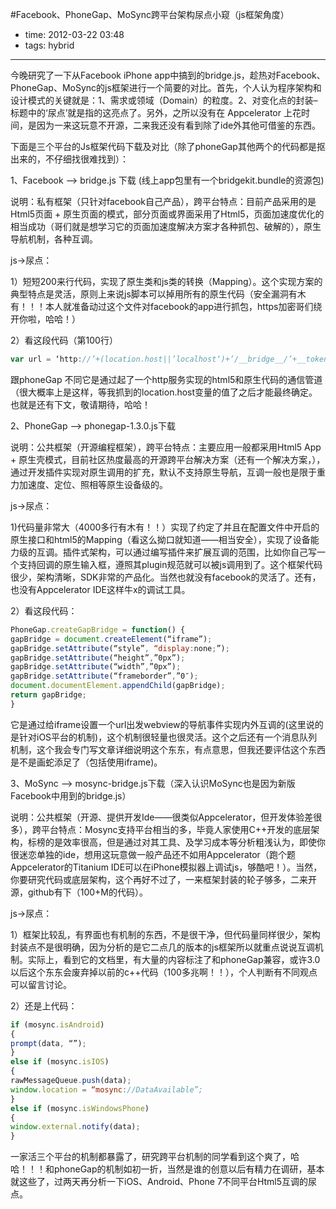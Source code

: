 #Facebook、PhoneGap、MoSync跨平台架构尿点小窥（js框架角度）
 
- time: 2012-03-22 03:48
- tags: hybrid

---

今晚研究了一下从Facebook iPhone app中搞到的bridge.js，趁热对Facebook、PhoneGap、MoSync的js框架进行一个简要的对比。首先，个人认为程序架构和设计模式的关键就是：1、需求或领域（Domain）的粒度。2、对变化点的封装–标题中的‘尿点’就是指的这亮点了。另外，之所以没有在 Appcelerator 上花时间，是因为一来这玩意不开源，二来我还没有看到除了ide外其他可借鉴的东西。



下面是三个平台的Js框架代码下载及对比（除了phoneGap其他两个的代码都是抠出来的，不仔细找很难找到）：

1、Facebook –> bridge.js 下载 (线上app包里有一个bridgekit.bundle的资源包)

说明：私有框架（只针对facebook自己产品），跨平台特点：目前产品采用的是Html5页面 + 原生页面的模式，部分页面或界面采用了Html5，页面加速度优化的相当成功（哥们就是想学习它的页面加速度解决方案才各种抓包、破解的），原生导航机制，各种互调。

js->尿点：

1）短短200来行代码，实现了原生类和js类的转换（Mapping）。这个实现方案的典型特点是灵活，原则上来说js脚本可以掉用所有的原生代码（安全漏洞有木有！！！本人就准备动过这个文件对facebook的app进行抓包，https加密哥们绕开你啦，哈哈！）

2）看这段代码（第100行）

```javascript
var url = ‘http://’+(location.host||’localhost‘)+’/__bridge__/’+__token+’/'+__generateToken();
```

跟phoneGap 不同它是通过起了一个http服务实现的html5和原生代码的通信管道（很大概率上是这样，等我抓到的location.host变量的值了之后才能最终确定。也就是还有下文，敬请期待，哈哈！

2、PhoneGap –>  phonegap-1.3.0.js下载

说明：公共框架（开源编程框架），跨平台特点：主要应用一般都采用Html5 App + 原生壳模式，目前社区热度最高的开源跨平台解决方案（还有一个解决方案，），通过开发插件实现对原生调用的扩充，默认不支持原生导航，互调一般也是限于重力加速度、定位、照相等原生设备级的。

js->尿点：

1)代码量非常大（4000多行有木有！！）实现了约定了并且在配置文件中开启的原生接口和html5的Mapping（看这么拗口就知道——相当安全），实现了设备能力级的互调。插件式架构，可以通过编写插件来扩展互调的范围，比如你自己写一个支持回调的原生输入框，遵照其plugin规范就可以被js调用到了。这个框架代码很少，架构清晰，SDK非常的产品化。当然也就没有facebook的灵活了。还有，也没有Appcelerator IDE这样牛x的调试工具。

2）看这段代码：

```javascript
PhoneGap.createGapBridge = function() {
gapBridge = document.createElement(“iframe”);
gapBridge.setAttribute(“style”, “display:none;”);
gapBridge.setAttribute(“height”,”0px”);
gapBridge.setAttribute(“width”,”0px”);
gapBridge.setAttribute(“frameborder”,”0″);
document.documentElement.appendChild(gapBridge);
return gapBridge;
}
```

它是通过给iframe设置一个url出发webview的导航事件实现内外互调的(这里说的是针对iOS平台的机制)，这个机制很轻量也很灵活。这个之后还有一个消息队列机制，这个我会专门写文章详细说明这个东东，有点意思，但我还要评估这个东西是不是画蛇添足了（包括使用iframe)。

3、MoSync –> mosync-bridge.js下载（深入认识MoSync也是因为新版Facebook中用到的bridge.js）

说明：公共框架（开源、提供开发Ide——很类似Appcelerator，但开发体验差很多），跨平台特点：Mosync支持平台相当的多，毕竟人家使用C++开发的底层架构，标榜的是效率很高，但是通过对其工具、及学习成本等分析粗浅认为，即使你很迷恋单独的ide，想用这玩意做一般产品还不如用Appcelerator（跑个题Appcelerator的Titanium IDE可以在iPhone模拟器上调试js，够酷吧！）。当然，你要研究代码或底层架构，这个再好不过了，一来框架封装的轮子够多，二来开源，github有下（100+M的代码）。

js->尿点：

1）框架比较乱，有界面也有机制的东西，不是很干净，但代码量同样很少，架构封装点不是很明确，因为分析的是它二点几的版本的js框架所以就重点说说互调机制。实际上，看到它的文档里，有大量的内容标注了和phoneGap兼容，或许3.0以后这个东东会废弃掉以前的c++代码（100多兆啊！！），个人判断有不同观点可以留言讨论。

2）还是上代码：

```javascript
if (mosync.isAndroid)
{
prompt(data, “”);
}
else if (mosync.isIOS)
{
rawMessageQueue.push(data);
window.location = “mosync://DataAvailable”;
}
else if (mosync.isWindowsPhone)
{
window.external.notify(data);
}
```

一家活三个平台的机制都暴露了，研究跨平台机制的同学看到这个爽了，哈哈！！！和phoneGap的机制如初一折，当然是谁的创意以后有精力在调研，基本就这些了，过两天再分析一下iOS、Android、Phone 7不同平台Html5互调的尿点。
